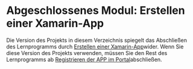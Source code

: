 # <a name="completed-module-create-a-xamarin-app"></a>Abgeschlossenes Modul: Erstellen einer Xamarin-App

Die Version des Projekts in diesem Verzeichnis spiegelt das Abschließen des Lernprogramms durch [Erstellen einer Xamarin-App](https://docs.microsoft.com/graph/tutorials/xamarin?tutorial-step=1)wider. Wenn Sie diese Version des Projekts verwenden, müssen Sie den Rest des Lernprogramms ab [Registrieren der APP im Portal](https://docs.microsoft.com/graph/tutorials/xamarin?tutorial-step=2)abschließen.